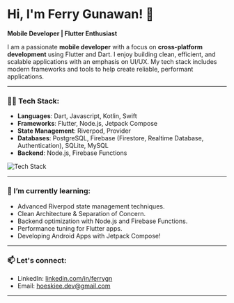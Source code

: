 # Hi, I'm Ferry Gunawan! 👋

**Mobile Developer | Flutter Enthusiast**

I am a passionate **mobile developer** with a focus on **cross-platform development** using Flutter and Dart. I enjoy building clean, efficient, and scalable applications with an emphasis on UI/UX. My tech stack includes modern frameworks and tools to help create reliable, performant applications.

---

### 👨‍💻 Tech Stack:
- **Languages**: Dart, Javascript, Kotlin, Swift
- **Frameworks**: Flutter, Node.js, Jetpack Compose
- **State Management**: Riverpod, Provider
- **Databases**: PostgreSQL, Firebase (Firestore, Realtime Database, Authentication), SQLite, MySQL
- **Backend**: Node.js, Firebase Functions

![Tech Stack](https://github-readme-tech-stack.vercel.app/api/cards?title=Tech+Stack&lineCount=2&line1=flutter%2Cflutter%2C0070ff%3Bdart%2Cdart%2C005ee9%3Bsqlite%2Csqlite%2C00ecff%3Briverpod%2Criverpod%2C0eff4a%3B&line2=node.js%2Cnode.js%2C00ff36%3Bexpress%2Cexpress%2C00ff0f%3Bpostgresql%2Cpostgresql%2C2600f0%3Bfirebase%2Cfirebase%2Ceba700%3B)

---

### 🌱 I’m currently learning:
- Advanced Riverpod state management techniques.
- Clean Architecture & Separation of Concern.
- Backend optimization with Node.js and Firebase Functions.
- Performance tuning for Flutter apps.
- Developing Android Apps with Jetpack Compose!

---

### 📫 Let's connect:
- LinkedIn: [linkedin.com/in/ferrygn](https://linkedin.com/in/ferrygn)
- Email: hoeskiee.dev@gmail.com

---

